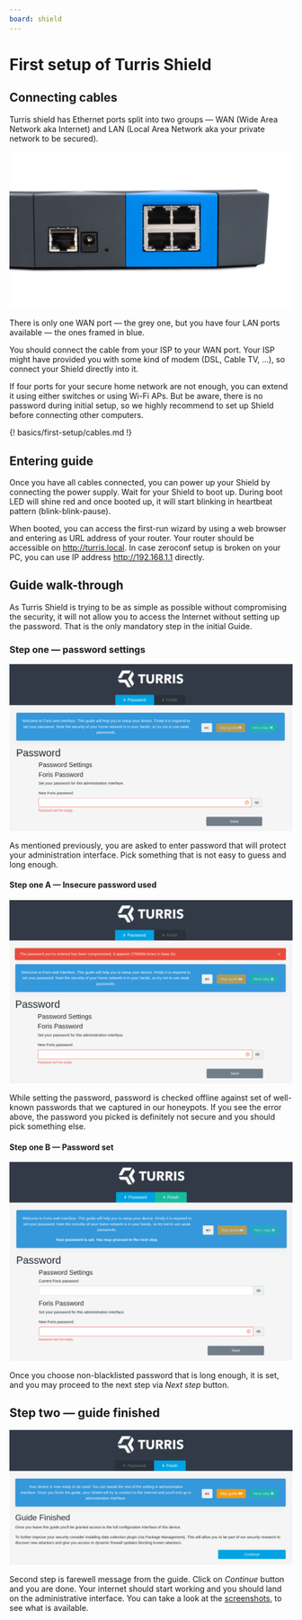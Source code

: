 ```yaml
---
board: shield
---
```

# First setup of Turris Shield

## Connecting cables

Turris shield has Ethernet ports split into two groups — WAN (Wide Area Network
aka Internet) and LAN (Local Area Network aka your private network to be secured).

![Turris Shield ports](shield-ports.png)

There is only one WAN port — the grey one, but you have four LAN ports
available — the ones framed in blue.

You should connect the cable from your ISP to your WAN port. Your ISP might
have provided you with some kind of modem (DSL, Cable TV, ...), so connect your
Shield directly into it.

If four ports for your secure home network are not enough, you can extend it
using either switches or using Wi-Fi APs. But be aware, there is no password
during initial setup, so we highly recommend to set up Shield before connecting
other computers.

{! basics/first-setup/cables.md !}

## Entering guide

Once you have all cables connected, you can power up your Shield by connecting the
power supply. Wait for your Shield to boot up. During boot LED will shine red and
once booted up, it will start blinking in heartbeat pattern
(blink-blink-pause).

When booted, you can access the first-run wizard by using a web browser and
entering as URL address of your router. Your router should be accessible on
<http://turris.local>. In case zeroconf setup is broken on your PC, you can use
IP address <http://192.168.1.1> directly.

## Guide walk-through

As Turris Shield is trying to be as simple as possible without compromising the
security, it will not allow you to access the Internet without setting up the
password. That is the only mandatory step in the initial Guide.

### Step one — password settings

![Setting password](shield-pass.png)

As mentioned previously, you are asked to enter password that will protect your
administration interface. Pick something that is not easy to guess and long
enough.

#### Step one A — Insecure password used

![Invalid password](shield-pass-invalid.png)

While setting the password, password is checked offline against set of well-known
passwords that we captured in our honeypots. If you see the error above, the
password you picked is definitely not secure and you should pick something else.

#### Step one B — Password set

![Password set](shield-pass-set.png)

Once you choose non-blacklisted password that is long enough, it is set, and
you may proceed to the next step via _Next step_ button.

## Step two — guide finished

![Finished guide](shield-finished.png)

Second step is farewell message from the guide. Click on _Continue_ button and
you are done. Your internet should start working and you should land on the
administrative interface. You can take a look at the
[screenshots](../../hw/shield/screenshots.md), to see what is available.
